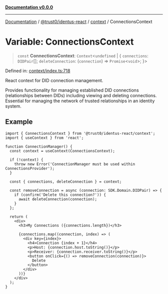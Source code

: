 [**Documentation v0.0.0**](../../../../README.md)

***

[Documentation](../../../../README.md) / [@trust0/identus-react](../../README.md) / [context](../README.md) / ConnectionsContext

# Variable: ConnectionsContext

> `const` **ConnectionsContext**: `Context`\<`undefined` \| \{ `connections`: `DIDPair`[]; `deleteConnection`: (`connection`) => `Promise`\<`void`\>; \}\>

Defined in: [context/index.ts:718](https://github.com/trust0-project/identus/blob/0e8c6d00246cbdbd7d213e9d5c311624e464003f/packages/identus-react/src/context/index.ts#L718)

React context for DID connection management.

Provides functionality for managing established DID connections (relationships
between DIDs) including viewing and deleting connections. Essential for managing
the network of trusted relationships in an identity system.

## Example

```tsx
import { ConnectionsContext } from '@trust0/identus-react/context';
import { useContext } from 'react';

function ConnectionManager() {
  const context = useContext(ConnectionsContext);
  
  if (!context) {
    throw new Error('ConnectionManager must be used within ConnectionsProvider');
  }
  
  const { connections, deleteConnection } = context;
  
  const removeConnection = async (connection: SDK.Domain.DIDPair) => {
    if (confirm('Delete this connection?')) {
      await deleteConnection(connection);
    }
  };
  
  return (
    <div>
      <h3>My Connections ({connections.length})</h3>
      
      {connections.map((connection, index) => (
        <div key={index}>
          <h4>Connection {index + 1}</h4>
          <p>Host: {connection.host.toString()}</p>
          <p>Receiver: {connection.receiver.toString()}</p>
          <button onClick={() => removeConnection(connection)}>
            Delete
          </button>
        </div>
      ))}
    </div>
  );
}
```
